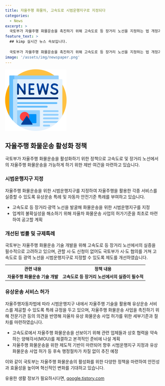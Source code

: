```yaml
---
title: 자율주행 화물차, 고속도로 시범운행지구로 지정되다
categories:
  - News
excerpt: >
  국토부가 자율주행 화물운송을 촉진하기 위해 고속도로 등 장거리 노선을 지정하는 법 개정과 허가기준 마련에 나섰다. 화물운송을 위한 시범운행지구를 설치하고, 업계의 불확실성을 해소하기 위한 허가기준을 마련하여 자율주행 화물운송을 활성화하고자 한다. 이에 따라 고속도로 등에서의 자율주행 화물운송을 위한 제도적 기반 마련에 나선다. 또한, 국토부는 자율주행 화물운송을 통해 안전성과 효율성을 높이며 혁신적인 변화를 이룰 수 있다고 강조했다.
feature_text: >
  ## kimp 실시간 뉴스 속보입니다.

  국토부가 자율주행 화물운송을 촉진하기 위해 고속도로 등 장거리 노선을 지정하는 법 개정과 허가기준 마련에 나섰다. 화물운송을 위한 시범운행지구를 설치하고, 업계의 불확실성을 해소하기 위한 허가기준을 마련하여 자율주행 화물운송을 활성화하고자 한다. 이에 따라 고속도로 등에서의 자율주행 화물운송을 위한 제도적 기반 마련에 나선다. 또한, 국토부는 자율주행 화물운송을 통해 안전성과 효율성을 높이며 혁신적인 변화를 이룰 수 있다고 강조했다.
image: '/assets/img/newspaper.png'
---
```


<p><img src="/assets/img/newspaper.png" alt="kimplant 속보" /></p>

<h2 data-ke-size="size26">자율주행 화물운송 활성화 정책</h2>

<p data-ke-size="size16">국토부가 자율주행 화물운송을 활성화하기 위한 정책으로 고속도로 및 장거리 노선에서의 자율주행 화물운송을 가능하게 하기 위한 제반 여건을 마련하고 있습니다.</p>

<h3>시범운행지구 지정</h3>

<p data-ke-size="size16">자율주행 화물운송을 위한 시범운행지구를 지정하여 자율주행을 활용한 각종 서비스를 실증할 수 있도록 유상운송 특례 및 자동차 안전기준 특례를 부여하고 있습니다.</p>

<ul>
  <li>고속도로 등 장거리·광역 노선을 발굴해 화물운송을 위한 시범운행지구를 지정</li>
  <li>업계의 불확실성을 해소하기 위해 자율차 화물운송 사업의 허가기준을 최초로 마련하여 공고할 계획</li>
</ul>

<h3>개선된 법률 및 규제특례</h3>

<p data-ke-size="size16">국토부는 자율주행 화물운송 기술 개발을 위해 고속도로 등 장거리 노선에서의 실증을 필수적으로 고려하고 있으며, 관할 시·도 신청이 없어도 국토부가 시·도 협의를 거쳐 고속도로 등 광역 노선을 시범운행지구로 지정할 수 있도록 제도를 개선하였습니다.</p>

<table>
  <tr>
    <td style="text-align: center; height: 17px;"><b>관련 내용</b></td>
    <td style="text-align: center; height: 17px;"><b>정책 내용</b></td>
  </tr>
  <tr>
    <td style="text-align: center; height: 17px;"><b>자율주행 화물운송 기술 개발</b></td>
    <td style="text-align: center; height: 17px;"><b>고속도로 등 장거리 노선에서의 실증이 필수적</b></td>
  </tr>
</table>

<h3>유상운송 서비스 허가</h3>

<p data-ke-size="size16">자율주행자동차법에 따라 시범운행지구 내에서 자율주행 기술을 활용해 유상운송 서비스를 제공할 수 있도록 특례 규정을 두고 있으며, 자율주행 화물운송 사업을 촉진하기 위해 전문기관 등의 의견을 반영해 자율차 유상 화물운송 사업 허가를 위한 세부기준과 절차를 마련하였습니다.</p>

<ul>
  <li>고속도로에서 자율주행 화물운송을 선보이기 위해 관련 업체들과 상호 협력을 약속하는 양해각서(MOU)를 체결하고 본격적인 준비에 나설 계획</li>
  <li>자율주행 화물운송을 위한 제도적 기반이 마련되어 향후 시범운행지구 지정과 유상 화물운송 사업 허가 등 후속 행정절차가 차질 없이 추진 예정</li>
</ul>

<p>이와 같이 국토부는 자율주행 화물운송의 활성화를 위한 다양한 정책을 마련하여 안전성과 효율성을 높이며 혁신적인 변화를 기대하고 있습니다.</p>
유용한 생활 정보가 필요하시다면, <a href="https://qoogle.tistory.com" rel="dofollow">qoogle.tistory.com</a>


